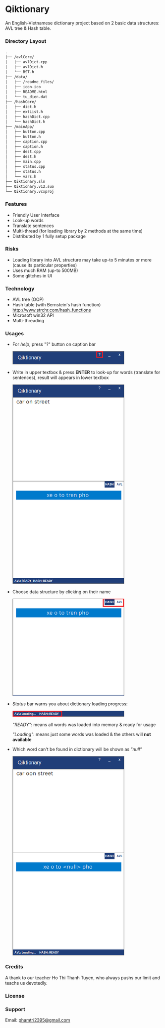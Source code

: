 # Qiktionary
An English-Vietnamese dictionary project based on 2 basic data structures: AVL tree & Hash table.

### Directory Layout
```
.
├── /avlCore/
│   ├── avlDict.cpp
│   ├── avlDict.h
│   └── BST.h
├── /data/
│   ├── /readme_files/
│   ├── icon.ico
│   ├── README.html
│   └── tu_dien.dat
├── /hashCore/
│   ├── dict.h
│   ├── extList.h
│   ├── hashDict.cpp
│   └── hashDict.h
├── /mainApp/
│   ├── button.cpp
│   ├── button.h
│   ├── caption.cpp
│   ├── caption.h
│   ├── dest.cpp
│   ├── dest.h
│   ├── main.cpp
│   ├── status.cpp
│   ├── status.h
│   └── vars.h
├── Qiktionary.sln
├── Qiktionary.v12.suo
└── Qiktionary.vcxproj
```

### Features
+ Friendly User Interface
+ Look-up words
+ Translate sentences
+ Multi-thread (for loading library by 2 methods at the same time)
+ Distributed by 1 fully setup package

### Risks
+ Loading library into AVL structure may take up-to 5 minutes or more (cause its particular properties)
+ Uses much RAM (up-to 500MB)
+ Some glitches in UI

### Technology
+ AVL tree (OOP)
+ Hash table (with Bernstein's hash function)
  http://www.strchr.com/hash_functions
+ Microsoft win32 API
+ Multi-threading

### Usages
+ For _help_, press "?" button on caption bar

  ![alt text](https://raw.githubusercontent.com/phamtri2395/Qiktionary/master/readme_files/help_button.png "Help button")

+ Write in upper textbox & press **ENTER** to look-up for words (translate for sentences), result will appears in lower textbox

  ![alt-text](https://raw.githubusercontent.com/phamtri2395/Qiktionary/master/readme_files/translate.png "Translate")

+ Choose data structure by clicking on their name

  ![alt-text](https://raw.githubusercontent.com/phamtri2395/Qiktionary/master/readme_files/algorithm.png "Change algorithm")

+ _Status_ bar warns you about dictionary loading progress:

  ![alt-text](https://raw.githubusercontent.com/phamtri2395/Qiktionary/master/readme_files/status.png "Status bar")

  _"READY"_:   means all words was loaded into memory & ready for usage
  
  _"Loading"_: means just some words was loaded & the others will **not available**
+ Which word can't be found in dictionary will be shown as _"null"_

  ![alt-text](https://raw.githubusercontent.com/phamtri2395/Qiktionary/master/readme_files/null.png "If can't find word")

### Credits
A thank to our teacher Ho Thi Thanh Tuyen, who always pushs our limit and teachs us devotedly.

### License

### Support
Email: phamtri2395@gmail.com
